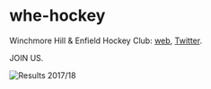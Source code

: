 # whe-hockey

Winchmore Hill & Enfield Hockey Club: [web](http://www.whehockey.com/), [Twitter](https://twitter.com/WHandEHockey).

JOIN US.

![Results 2017/18](https://github.com/matt-dray/whe-hockey/blob/master/whe-m1-results-201718.png)
